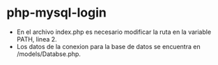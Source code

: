 # php-mysql-login
* En el archivo index.php es necesario modificar la ruta en la variable PATH, linea 2.
* Los datos de la conexion para la base de datos se encuentra en /models/Databse.php.
